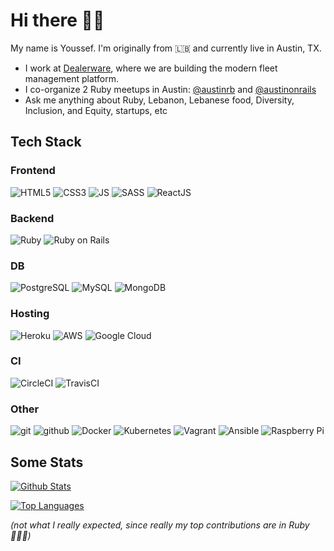 # Hi there 👋🏽

<!--
**ychaker/ychaker** is a ✨ _special_ ✨ repository because its `README.md` (this file) appears on your GitHub profile.

Here are some ideas to get you started:

- 🔭 I’m currently working on ...
- 🌱 I’m currently learning ...
- 👯 I’m looking to collaborate on ...
- 🤔 I’m looking for help with ...
- 💬 Ask me about ...
- 📫 How to reach me: ...
- 😄 Pronouns: ...
- ⚡ Fun fact: ...
-->

My name is Youssef. I'm originally from 🇱🇧 and currently live in Austin, TX.

- I work at [Dealerware](https://www.dealerware.com/), where we are building the modern fleet management platform.
- I co-organize 2 Ruby meetups in Austin: [@austinrb](https://twitter.com/austinrb) and [@austinonrails](https://twitter.com/austinonrails)
- Ask me anything about Ruby, Lebanon, Lebanese food, Diversity, Inclusion, and Equity, startups, etc

## Tech Stack

### Frontend

![HTML5](https://img.shields.io/badge/-HTML5-E34F26?style=flat&logo=html5&logoColor=white)
![CSS3](https://img.shields.io/badge/-CSS3-1572B6?style=flat&logo=css3&logoColor=white)
![JS](https://img.shields.io/badge/-JavaScript-eed718?style=flat&logo=javascript&logoColor=ffffff)
![SASS](https://img.shields.io/badge/-Sass-cc6699?style=flat&logo=sass&logoColor=ffffff)
![ReactJS](https://img.shields.io/badge/-React-000000?style=flat&logo=react&logoColor=00c8ff)

### Backend

![Ruby](https://img.shields.io/badge/-Ruby-CC342D?style=flat&logo=ruby&logoColor=white)
![Ruby on Rails](https://img.shields.io/badge/-Ruby_on_Rails-CC342D?style=flat&logo=ruby-on-rails&logoColor=white)

### DB

![PostgreSQL](https://img.shields.io/badge/-pgSQL-336791?style=flat&logo=postgresql)
![MySQL](https://img.shields.io/badge/mysql-%2300f.svg?&style=flat&logo=mysql&logoColor=white)
![MongoDB](https://img.shields.io/badge/MongoDB-%234ea94b.svg?&style=flat&logo=mongodb&logoColor=white)

### Hosting

![Heroku](http://img.shields.io/badge/-Heroku-430098?style=flat&logo=heroku&logoColor=white)
![AWS](https://img.shields.io/badge/AWS%20-%23FF9900.svg?&style=flat&logo=amazon-aws&logoColor=white)
![Google Cloud](https://img.shields.io/badge/Google%20Cloud%20-%234285F4.svg?&style=flat&logo=google-cloud&logoColor=white)

### CI

![CircleCI](https://img.shields.io/badge/CIRCLECI%20-%23161616.svg?&style=flat&logo=circleci&logoColor=white)
![TravisCI](https://img.shields.io/badge/travisci%20-%232B2F33.svg?&style=flat&logo=travis&logoColor=white)

### Other

![git](http://img.shields.io/badge/-Git-F1502F?style=flat&logo=git&logoColor=FFFFFF)
![github](http://img.shields.io/badge/-Github-000000?style=flat&logo=github&logoColor=FFFFFF)
![Docker](https://img.shields.io/badge/docker%20-%230db7ed.svg?&style=flat&logo=docker&logoColor=white)
![Kubernetes](https://img.shields.io/badge/kubernetes%20-%23326ce5.svg?&style=flat&logo=kubernetes&logoColor=white)
![Vagrant](https://img.shields.io/badge/vagrant%20-%231563FF.svg?&style=flat&logo=vagrant&logoColor=white)
![Ansible](https://img.shields.io/badge/ansible%20-%231A1918.svg?&style=flat&logo=ansible&logoColor=white)
![Raspberry Pi](https://img.shields.io/badge/-Raspberry%20Pi-C51A4A?style=flat&logo=Raspberry-Pi)

## Some Stats

[![Github Stats](https://github-readme-stats.vercel.app/api?username=ychaker&count_private=true&show_icons=true&theme=dracula)](https://github.com/anuraghazra/github-readme-stats)

[![Top Languages](https://github-readme-stats.vercel.app/api/top-langs/?username=ychaker&count_private=true&show_icons=true&theme=dracula&layout=compact)](https://github.com/anuraghazra/github-readme-stats)

*(not what I really expected, since really my top contributions are in Ruby 🤷🏽‍♂️)*
